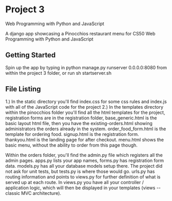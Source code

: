 # Project 3

Web Programming with Python and JavaScript

A django app showcasing a Pinocchios restaurant menu
for CS50 Web Programming with Python and JavaScript

## Getting Started

Spin up the app by typing in python manage.py runserver 0.0.0.0:8080
from within the project 3 folder, or run sh startserver.sh


## File Listing
1.)  In the static directory you'll find index.css for some css rules
and index.js with all of the JavaScript code for the project
2.)  In the templates directory within the pinocchios folder
  you'll find all the html templates
  for the project, registration forms are in the registration folder,
  base_generic.html is the basic layout html file, then you have
  the existing-orders.html showing administrators the orders already
  in the system.  order_food_form.html is the template for ordering
  food.  signup.html is the registration form.  thankyou.html is the
  landing page for after checkout. menu.html shows the basic menu,
  without the ability to order from this page though.

  Within the orders folder, you'll find the admin.py file which registers
  all the admin pages.  apps.py lists your app names, forms.py has
  registration form data.  models.py has all your database models setup
  there.  The project did not ask for unit tests, but tests.py is where
  those would go.  urls.py has routing information and points to views.py
  for further definition of what is served up at each route.  In views.py
  you have all your controller / application logic, which will then be
  displayed in your templates (views -- classic MVC architecture).

